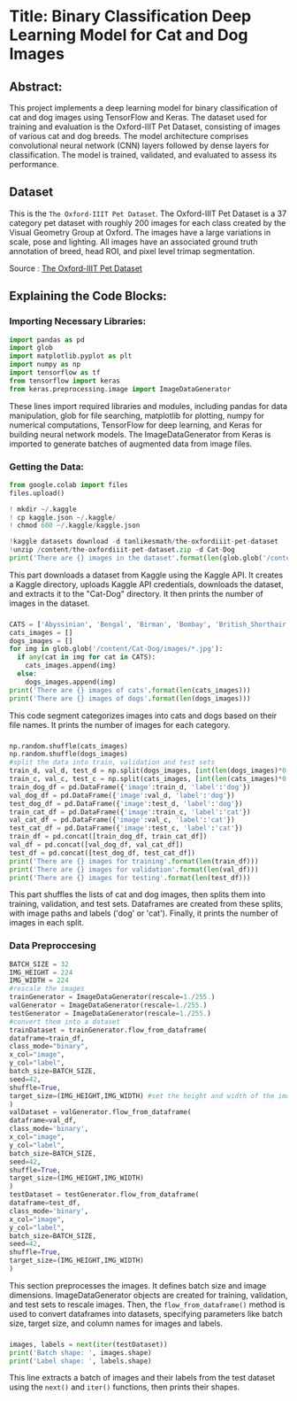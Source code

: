 # Title: Binary Classification Deep Learning Model for Cat and Dog Images

## Abstract:
This project implements a deep learning model for binary classification of cat and dog images using TensorFlow and Keras. The dataset used for training and evaluation is the Oxford-IIIT Pet Dataset, consisting of images of various cat and dog breeds. The model architecture comprises convolutional neural network (CNN) layers followed by dense layers for classification. The model is trained, validated, and evaluated to assess its performance.

##  Dataset

This is the `The Oxford-IIIT Pet Dataset`. 
The Oxford-IIIT Pet Dataset is a 37 category pet dataset with roughly 200 images for each class created by the Visual Geometry Group at Oxford. The images have a large variations in scale, pose and lighting. All images have an associated ground truth annotation of breed, head ROI, and pixel level trimap segmentation.

Source : [The Oxford-IIIT Pet Dataset](https://www.kaggle.com/datasets/tanlikesmath/the-oxfordiiit-pet-dataset)

## Explaining the Code Blocks:

### Importing Necessary Libraries:
```python
import pandas as pd
import glob
import matplotlib.pyplot as plt
import numpy as np
import tensorflow as tf
from tensorflow import keras
from keras.preprocessing.image import ImageDataGenerator
```
These lines import required libraries and modules, including pandas for data manipulation, glob for file searching, matplotlib for plotting, numpy for numerical computations, TensorFlow for deep learning, and Keras for building neural network models. The ImageDataGenerator from Keras is imported to generate batches of augmented data from image files.

### Getting the Data:

```python
from google.colab import files
files.upload()

! mkdir ~/.kaggle
! cp kaggle.json ~/.kaggle/
! chmod 600 ~/.kaggle/kaggle.json

!kaggle datasets download -d tanlikesmath/the-oxfordiiit-pet-dataset
!unzip /content/the-oxfordiiit-pet-dataset.zip -d Cat-Dog
print('There are {} images in the dataset'.format(len(glob.glob('/content/Cat-Dog/images/*.jpg'))))
```
This part downloads a dataset from Kaggle using the Kaggle API. It creates a Kaggle directory, uploads Kaggle API credentials, downloads the dataset, and extracts it to the "Cat-Dog" directory. It then prints the number of images in the dataset.

### 
```python
CATS = ['Abyssinian', 'Bengal', 'Birman', 'Bombay', 'British_Shorthair', 'Egyptian_Mau', 'Maine_Coon', 'Persian', 'Ragdoll', 'Russian_Blue', 'Siamese', 'Sphynx']
cats_images = []
dogs_images = []
for img in glob.glob('/content/Cat-Dog/images/*.jpg'):
  if any(cat in img for cat in CATS):
    cats_images.append(img)
  else:
    dogs_images.append(img)
print('There are {} images of cats'.format(len(cats_images)))
print('There are {} images of dogs'.format(len(dogs_images)))
```
This code segment categorizes images into cats and dogs based on their file names. It prints the number of images for each category.

### 
```python
np.random.shuffle(cats_images)
np.random.shuffle(dogs_images)
#split the data into train, validation and test sets
train_d, val_d, test_d = np.split(dogs_images, [int(len(dogs_images)*0.7), int(len(dogs_images)*0.8)])
train_c, val_c, test_c = np.split(cats_images, [int(len(cats_images)*0.7), int(len(cats_images)*0.8)])
train_dog_df = pd.DataFrame({'image':train_d, 'label':'dog'})
val_dog_df = pd.DataFrame({'image':val_d, 'label':'dog'})
test_dog_df = pd.DataFrame({'image':test_d, 'label':'dog'})
train_cat_df = pd.DataFrame({'image':train_c, 'label':'cat'})
val_cat_df = pd.DataFrame({'image':val_c, 'label':'cat'})
test_cat_df = pd.DataFrame({'image':test_c, 'label':'cat'})
train_df = pd.concat([train_dog_df, train_cat_df])
val_df = pd.concat([val_dog_df, val_cat_df])
test_df = pd.concat([test_dog_df, test_cat_df])
print('There are {} images for training'.format(len(train_df)))
print('There are {} images for validation'.format(len(val_df)))
print('There are {} images for testing'.format(len(test_df)))

```
This part shuffles the lists of cat and dog images, then splits them into training, validation, and test sets. Dataframes are created from these splits, with image paths and labels ('dog' or 'cat'). Finally, it prints the number of images in each split.

### Data Preproccesing
```python
BATCH_SIZE = 32
IMG_HEIGHT = 224
IMG_WIDTH = 224
#rescale the images
trainGenerator = ImageDataGenerator(rescale=1./255.)
valGenerator = ImageDataGenerator(rescale=1./255.)
testGenerator = ImageDataGenerator(rescale=1./255.)
#convert them into a dataset
trainDataset = trainGenerator.flow_from_dataframe(
dataframe=train_df,
class_mode="binary",
x_col="image",
y_col="label",
batch_size=BATCH_SIZE,
seed=42,
shuffle=True,
target_size=(IMG_HEIGHT,IMG_WIDTH) #set the height and width of the images
)
valDataset = valGenerator.flow_from_dataframe(
dataframe=val_df,
class_mode='binary',
x_col="image",
y_col="label",
batch_size=BATCH_SIZE,
seed=42,
shuffle=True,
target_size=(IMG_HEIGHT,IMG_WIDTH)
)
testDataset = testGenerator.flow_from_dataframe(
dataframe=test_df,
class_mode='binary',
x_col="image",
y_col="label",
batch_size=BATCH_SIZE,
seed=42,
shuffle=True,
target_size=(IMG_HEIGHT,IMG_WIDTH)
)

```
This section preprocesses the images. It defines batch size and image dimensions. ImageDataGenerator objects are created for training, validation, and test sets to rescale images. Then, the `flow_from_dataframe()` method is used to convert dataframes into datasets, specifying parameters like batch size, target size, and column names for images and labels.

### 
```python
images, labels = next(iter(testDataset))
print('Batch shape: ', images.shape)
print('Label shape: ', labels.shape)
```
This line extracts a batch of images and their labels from the test dataset using the `next()` and `iter()` functions, then prints their shapes.

